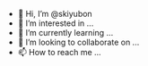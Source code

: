 - 👋 Hi, I’m @skiyubon
- 👀 I’m interested in ...
- 🌱 I’m currently learning ...
- 💞️ I’m looking to collaborate on ...
- 📫 How to reach me ...

<!---
skiyubon/skiyubon is a ✨ special ✨ repository because its `README.md` (this file) appears on your GitHub profile.
You can click the Preview link to take a look at your changes.
--->
